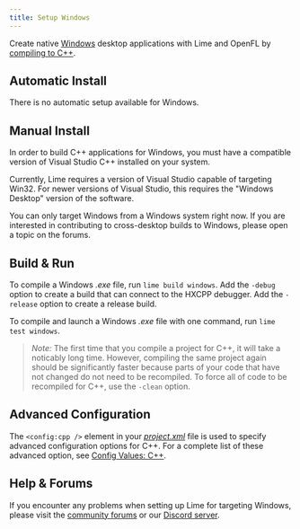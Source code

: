 ```yaml
---
title: Setup Windows
---
```


Create native [Windows](https://developer.microsoft.com/en-us/windows/) desktop applications with Lime and OpenFL by [compiling to C++](https://haxe.org/manual/target-cpp-getting-started.html).

## Automatic Install

There is no automatic setup available for Windows.

## Manual Install

In order to build C++ applications for Windows, you must have a compatible version of Visual Studio C++ installed on your system.

Currently, Lime requires a version of Visual Studio capable of targeting Win32. For newer versions of Visual Studio, this requires the "Windows Desktop" version of the software.

You can only target Windows from a Windows system right now. If you are interested in contributing to cross-desktop builds to Windows, please open a topic on the forums.

## Build & Run

To compile a Windows _.exe_ file, run `lime build windows`. Add the `-debug` option to create a build that can connect to the HXCPP debugger. Add the `-release` option to create a release build.

To compile and launch a Windows _.exe_ file with one command, run `lime test windows`.

> _Note:_ The first time that you compile a project for C++, it will take a noticably long time. However, compiling the same project again should be significantly faster because parts of your code that have not changed do not need to be recompiled. To force all of code to be recompiled for C++, use the `-clean` option.

## Advanced Configuration

The `<config:cpp />` element in your [_project.xml_](../../project-files/xml-format/) file is used to specify advanced configuration options for C++. For a complete list of these advanced option, see [Config Values: C++](../../project-files/xml-format/config/#c).

## Help & Forums

If you encounter any problems when setting up Lime for targeting Windows, please visit the [community forums](http://community.openfl.org/c/help) or our [Discord server](https://discord.gg/tDgq8EE).
